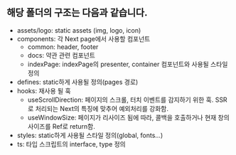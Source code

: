## 해당 폴더의 구조는 다음과 같습니다.

- assets/logo: static assets (img, logo, icon)
- components: 각 Next page에서 사용할 컴포넌트
  - common: header, footer
  - docs: 약관 관련 컴포넌트
  - indexPage: indexPage의 presenter, container 컴포넌트와 사용될 스타일 정의
- defines: static하게 사용될 정의(pages 경로)
- hooks: 재사용 될 훅
  - useScrollDirection: 페이지의 스크롤, 터치 이벤트를 감지하기 위한 훅. SSR로 처리되는 Next의 특징에 맞추어 예외처리를 강화함.
  - useWindowSize: 페이지가 리사이즈 됨에 따라, 콜백을 호출하거나 현재 창의 사이즈를 Ref로 return함.
- styles: static하게 사용될 스타일 정의(global, fonts...)
- ts: 타입 스크립트의 interface, type 정의
